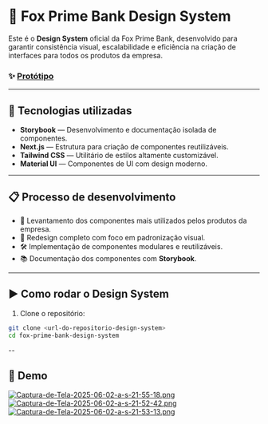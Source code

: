 # 🎨 Fox Prime Bank Design System

Este é o **Design System** oficial da Fox Prime Bank, desenvolvido para garantir consistência visual, escalabilidade e eficiência na criação de interfaces para todos os produtos da empresa.
### ✨ [Protótipo](https://www.figma.com/design/DoMH9wOSDa9J5eXbuAoAy2/Fox-Prime-Bank?node-id=44-335&t=xoLtJtupPUvl7dDA-1)
---

## 🚀 Tecnologias utilizadas

- **Storybook** — Desenvolvimento e documentação isolada de componentes.
- **Next.js** — Estrutura para criação de componentes reutilizáveis.
- **Tailwind CSS** — Utilitário de estilos altamente customizável.
- **Material UI** — Componentes de UI com design moderno.

---

## 📋 Processo de desenvolvimento

- 📝 Levantamento dos componentes mais utilizados pelos produtos da empresa.
- 🎨 Redesign completo com foco em padronização visual.
- 🛠️ Implementação de componentes modulares e reutilizáveis.
- 📚 Documentação dos componentes com **Storybook**.

---

## ▶️ Como rodar o Design System

1. Clone o repositório:

```bash
git clone <url-do-repositorio-design-system>
cd fox-prime-bank-design-system
```
--
## 📸 Demo
[![Captura-de-Tela-2025-06-02-a-s-21-55-18.png](https://i.postimg.cc/jqpPnnQF/Captura-de-Tela-2025-06-02-a-s-21-55-18.png)](https://postimg.cc/3WZdPRqX)
[![Captura-de-Tela-2025-06-02-a-s-21-52-42.png](https://i.postimg.cc/R0kbDZxp/Captura-de-Tela-2025-06-02-a-s-21-52-42.png)](https://postimg.cc/sBJcByX5)
[![Captura-de-Tela-2025-06-02-a-s-21-53-13.png](https://i.postimg.cc/FzZWzbdw/Captura-de-Tela-2025-06-02-a-s-21-53-13.png)](https://postimg.cc/m1PN6HSS)


